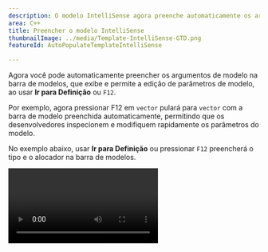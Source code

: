 ```yaml
---
description: O modelo IntelliSense agora preenche automaticamente os argumentos de modelo usando Ir para Definição (F12).
area: C++
title: Preencher o modelo IntelliSense
thumbnailImage: ../media/Template-IntelliSense-GTD.png
featureId: AutoPopulateTemplateIntelliSense

---
```



Agora você pode automaticamente preencher os argumentos de modelo na barra de modelos, que exibe e permite a edição de parâmetros de modelo, ao usar **Ir para Definição** ou `F12`.

Por exemplo, agora pressionar F12 em `vector` pulará para `vector` com a barra de modelo preenchida automaticamente, permitindo que os desenvolvedores inspecionem e modifiquem rapidamente os parâmetros do modelo.

No exemplo abaixo, usar **Ir para Definição** ou pressionar `F12` preencherá o tipo e o alocador na barra de modelos.

![Preencher automaticamente o modelo IntelliSense](../media/Template-IntelliSense-GTD.mp4)
